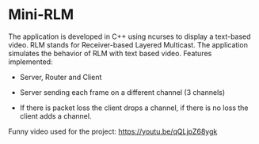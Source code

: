 # Mini-RLM

The application is developed in C++ using ncurses to display a text-based video. RLM stands for Receiver-based Layered Multicast. The application simulates the behavior of RLM with text based video. Features implemented:

- Server, Router and Client

- Server sending each frame on a different channel (3 channels)

- If there is packet loss the client drops a channel, if there is no loss the client adds a channel.

 Funny video used for the project: https://youtu.be/qQLjpZ68ygk
